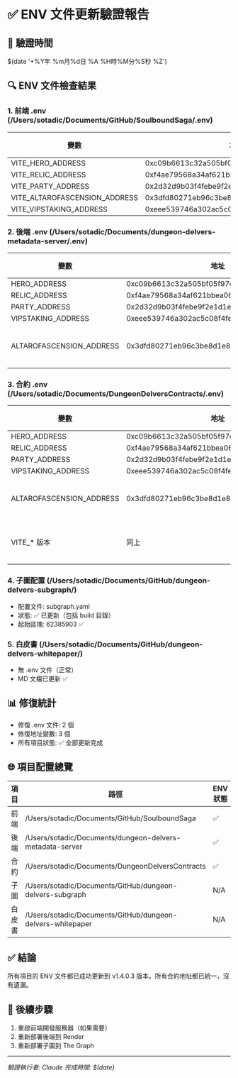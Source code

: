 # ✅ ENV 文件更新驗證報告

## 📅 驗證時間
$(date '+%Y年 %m月%d日 %A %H時%M分%S秒 %Z')

## 🔍 ENV 文件檢查結果

### 1. 前端 .env (/Users/sotadic/Documents/GitHub/SoulboundSaga/.env)
| 變數 | 地址 | 狀態 |
|------|------|------|
| VITE_HERO_ADDRESS | 0xc09b6613c32a505bf05f97ed2f567b4959914396 | ✅ |
| VITE_RELIC_ADDRESS | 0xf4ae79568a34af621bbea06b716e8fb84b5b41b6 | ✅ |
| VITE_PARTY_ADDRESS | 0x2d32d9b03f4febe9f2e1d1ef2cc5f6a0239f6129 | ✅ |
| VITE_ALTAROFASCENSION_ADDRESS | 0x3dfd80271eb96c3be8d1e841643746954ffda11d | ✅ |
| VITE_VIPSTAKING_ADDRESS | 0xeee539746a302ac5c08f4fe4bbc55878d57a1d6d | ✅ |

### 2. 後端 .env (/Users/sotadic/Documents/dungeon-delvers-metadata-server/.env)
| 變數 | 地址 | 狀態 |
|------|------|------|
| HERO_ADDRESS | 0xc09b6613c32a505bf05f97ed2f567b4959914396 | ✅ |
| RELIC_ADDRESS | 0xf4ae79568a34af621bbea06b716e8fb84b5b41b6 | ✅ |
| PARTY_ADDRESS | 0x2d32d9b03f4febe9f2e1d1ef2cc5f6a0239f6129 | ✅ |
| VIPSTAKING_ADDRESS | 0xeee539746a302ac5c08f4fe4bbc55878d57a1d6d | ✅ |
| ALTAROFASCENSION_ADDRESS | 0x3dfd80271eb96c3be8d1e841643746954ffda11d | ✅ 已修復 |

### 3. 合約 .env (/Users/sotadic/Documents/DungeonDelversContracts/.env)
| 變數 | 地址 | 狀態 |
|------|------|------|
| HERO_ADDRESS | 0xc09b6613c32a505bf05f97ed2f567b4959914396 | ✅ |
| RELIC_ADDRESS | 0xf4ae79568a34af621bbea06b716e8fb84b5b41b6 | ✅ |
| PARTY_ADDRESS | 0x2d32d9b03f4febe9f2e1d1ef2cc5f6a0239f6129 | ✅ |
| VIPSTAKING_ADDRESS | 0xeee539746a302ac5c08f4fe4bbc55878d57a1d6d | ✅ |
| ALTAROFASCENSION_ADDRESS | 0x3dfd80271eb96c3be8d1e841643746954ffda11d | ✅ 已修復 |
| VITE_* 版本 | 同上 | ✅ 已修復 |

### 4. 子圖配置 (/Users/sotadic/Documents/GitHub/dungeon-delvers-subgraph/)
- 配置文件: subgraph.yaml
- 狀態: ✅ 已更新（包括 build 目錄）
- 起始區塊: 62385903 ✅

### 5. 白皮書 (/Users/sotadic/Documents/GitHub/dungeon-delvers-whitepaper/)
- 無 .env 文件（正常）
- MD 文檔已更新 ✅

## 📊 修復統計
- 修復 .env 文件: 2 個
- 修復地址變數: 3 個
- 所有項目狀態: ✅ 全部更新完成

## 🌐 項目配置總覽
| 項目 | 路徑 | ENV 狀態 | v1.4.0.3 |
|------|------|----------|----------|
| 前端 | /Users/sotadic/Documents/GitHub/SoulboundSaga | ✅ | ✅ |
| 後端 | /Users/sotadic/Documents/dungeon-delvers-metadata-server | ✅ | ✅ |
| 合約 | /Users/sotadic/Documents/DungeonDelversContracts | ✅ | ✅ |
| 子圖 | /Users/sotadic/Documents/GitHub/dungeon-delvers-subgraph | N/A | ✅ |
| 白皮書 | /Users/sotadic/Documents/GitHub/dungeon-delvers-whitepaper | N/A | ✅ |

## ✅ 結論
所有項目的 ENV 文件都已成功更新到 v1.4.0.3 版本。所有合約地址都已統一，沒有遺漏。

## 🔄 後續步驟
1. 重啟前端開發服務器（如果需要）
2. 重新部署後端到 Render
3. 重新部署子圖到 The Graph

---
*驗證執行者: Claude*
*完成時間: $(date)*
